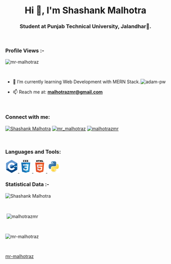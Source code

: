 <h1 align="center">Hi 👋, I'm Shashank Malhotra</h1>
<h3 align="center">Student at Punjab Technical University, Jalandhar🌟.</h3>

<br>

<p align="right"> <h3>Profile Views :-</h3> <img src="https://komarev.com/ghpvc/?username=mr-malhotraz&label=Profile%20views&color=0e75b6&style=flat"
    alt="mr-malhotraz" /> 
  </p>

<br>

<p><img align="right" src="https://github.com/Adam-pw/Adam-pw/blob/main/animation_500_kxa883sd.gif" alt="adam-pw" /></p>


- 🌱 I’m currently learning Web Development with MERN Stack.

- 📫 Reach me at: **malhotrazmr@gmail.com**

<br>

<h3 align="left">Connect with me:</h3>
<p align="left">
  <a href="https://www.linkedin.com/in/mrmalhotraz/" target="blank"><img align="center"
      src="https://raw.githubusercontent.com/rahuldkjain/github-profile-readme-generator/master/src/images/icons/Social/linked-in-alt.svg"
      alt="Shashank Malhotra" height="30" width="40" /></a>
  <a href="https://instagram.com/mr_malhotraz" target="blank"><img align="center"
      src="https://raw.githubusercontent.com/rahuldkjain/github-profile-readme-generator/master/src/images/icons/Social/instagram.svg"
      alt="mr_malhotraz" height="30" width="40" /></a>
  <a href="https://www.hackerrank.com/malhotrazmr" target="blank"><img align="center"
      src="https://raw.githubusercontent.com/rahuldkjain/github-profile-readme-generator/master/src/images/icons/Social/hackerrank.svg"
      alt="malhotrazmr" height="30" width="40" /></a>
</p>

<br>

<h3 align="left">Languages and Tools:</h3>
<p align="left"> <a href="https://www.w3schools.com/cpp/" target="_blank" rel="noreferrer">
    <img src="https://raw.githubusercontent.com/devicons/devicon/master/icons/cplusplus/cplusplus-original.svg"
      alt="cplusplus" width="40" height="40" /> </a> <a href="https://www.w3schools.com/css/" target="_blank"
    rel="noreferrer"> <img
      src="https://raw.githubusercontent.com/devicons/devicon/master/icons/css3/css3-original-wordmark.svg" alt="css3"
      width="40" height="40" /> </a> <a href="https://www.w3.org/html/" target="_blank" rel="noreferrer"> <img
      src="https://raw.githubusercontent.com/devicons/devicon/master/icons/html5/html5-original-wordmark.svg"
      alt="html5" width="40" height="40" /> </a> <a href="https://www.python.org" target="_blank" rel="noreferrer"> <img
      src="https://raw.githubusercontent.com/devicons/devicon/master/icons/python/python-original.svg" alt="python"
      width="40" height="40" /> </a> 

<br>

<h3>Statistical Data :-</h3>
<p><img align="center"
    src="https://github-readme-stats.vercel.app/api/top-langs?username=mr-malhotraz&show_icons=true&locale=en&bg_color=0d1117&text_color=ffffff&layout=compact"
    alt="Shashank Malhotra" 
    bg_color=#808080/></p>

<br>

<p>&nbsp;<img align="center" src="https://github-readme-stats.vercel.app/api?username=mr-malhotraz&show_icons=true&locale=en&bg_color=0d1117&text_color=ffffff&repo=convoychat"
    alt="malhotrazmr" /></p>

<br>

<p><img align="center" src="https://github-readme-streak-stats.herokuapp.com/?user=mr-malhotraz&theme=dark&background=0d1117&date_format=M%20j%5B%2C%20Y%5D" alt="mr-malhotraz" /></p>
      
<p align="left"> <a href="https://twitter.com/" target="blank"><img
      src="https://img.shields.io/twitter/follow/?logo=twitter&style=for-the-badge" alt="" /></a> </p>

[mr-malhotraz](https://github.com/mr-malhotraz)
